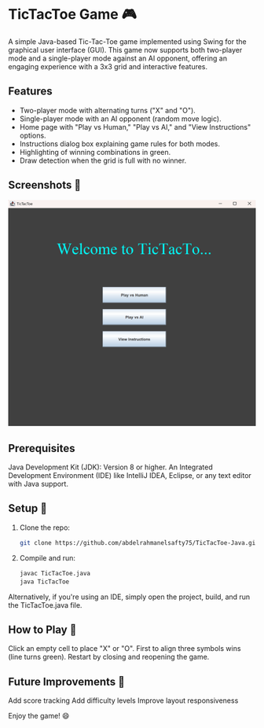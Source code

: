 # TicTacToe Game 🎮
A simple Java-based Tic-Tac-Toe game implemented using Swing for the graphical user interface (GUI). This game now supports both two-player mode and a single-player mode against an AI opponent, offering an engaging experience with a 3x3 grid and interactive features.

## Features
- Two-player mode with alternating turns ("X" and "O").
- Single-player mode with an AI opponent (random move logic).
- Home page with "Play vs Human," "Play vs AI," and "View Instructions" options.
- Instructions dialog box explaining game rules for both modes.
- Highlighting of winning combinations in green.
- Draw detection when the grid is full with no winner.

## Screenshots 📸
![TicTacToe Game Screenshot](assets/screenshot%20(2).png)

## Prerequisites
Java Development Kit (JDK): Version 8 or higher.
An Integrated Development Environment (IDE) like IntelliJ IDEA, Eclipse, or any text editor with Java support.

## Setup 🚀
1. Clone the repo:
   ```bash
   git clone https://github.com/abdelrahmanelsafty75/TicTacToe-Java.git
2. Compile and run:
   ```bash
   javac TicTacToe.java
   java TicTacToe

Alternatively, if you're using an IDE, simply open the project, build, and run the TicTacToe.java file.

## How to Play 🎲
Click an empty cell to place "X" or "O".
First to align three symbols wins (line turns green).
Restart by closing and reopening the game.

## Future Improvements 🔮
 Add score tracking
 Add difficulty levels
 Improve layout responsiveness

Enjoy the game! 😄

